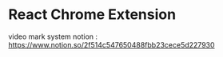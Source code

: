 # React Chrome Extension 
video mark system
notion : https://www.notion.so/2f514c547650488fbb23cece5d227930
